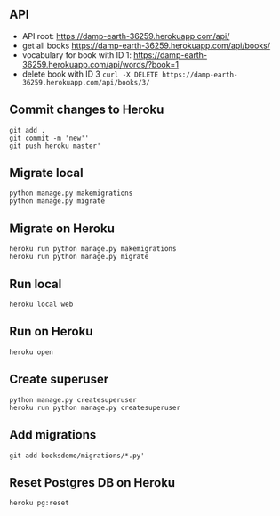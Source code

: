 ## API

 - API root: https://damp-earth-36259.herokuapp.com/api/
 - get all books https://damp-earth-36259.herokuapp.com/api/books/
 - vocabulary for book with ID 1: https://damp-earth-36259.herokuapp.com/api/words/?book=1
 - delete book with ID 3 `curl -X DELETE https://damp-earth-36259.herokuapp.com/api/books/3/`
 

## 

## Commit changes to Heroku

    git add .
    git commit -m 'new''
    git push heroku master'

## Migrate local

    python manage.py makemigrations
    python manage.py migrate

## Migrate on Heroku

    heroku run python manage.py makemigrations
    heroku run python manage.py migrate

## Run local

    heroku local web

## Run on Heroku

    heroku open

## Create superuser

    python manage.py createsuperuser
    heroku run python manage.py createsuperuser

## Add migrations

    git add booksdemo/migrations/*.py'
    
## Reset Postgres DB on Heroku

    heroku pg:reset
